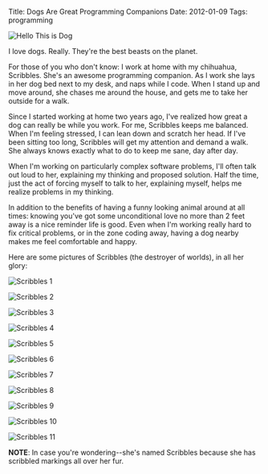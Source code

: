 Title: Dogs Are Great Programming Companions
Date: 2012-01-09
Tags: programming


![Hello This is Dog][]


I love dogs.  Really.  They're the best beasts on the planet.

For those of you who don't know: I work at home with my chihuahua, Scribbles.
She's an awesome programming companion.  As I work she lays in her dog bed next
to my desk, and naps while I code.  When I stand up and move around, she chases
me around the house, and gets me to take her outside for a walk.

Since I started working at home two years ago, I've realized how great a dog
can really be while you work.  For me, Scribbles keeps me balanced.  When I'm
feeling stressed, I can lean down and scratch her head.  If I've been sitting
too long, Scribbles will get my attention and demand a walk.  She always knows
exactly what to do to keep me sane, day after day.

When I'm working on particularly complex software problems, I'll often talk out
loud to her, explaining my thinking and proposed solution.  Half the time, just
the act of forcing myself to talk to her, explaining myself, helps me realize
problems in my thinking.

In addition to the benefits of having a funny looking animal around at all
times: knowing you've got some unconditional love no more than 2 feet away is a
nice reminder life is good.  Even when I'm working really hard to fix critical
problems, or in the zone coding away, having a dog nearby makes me feel
comfortable and happy.

Here are some pictures of Scribbles (the destroyer of worlds), in all her
glory:

![Scribbles 1][]

![Scribbles 2][]

![Scribbles 3][]

![Scribbles 4][]

![Scribbles 5][]

![Scribbles 6][]

![Scribbles 7][]

![Scribbles 8][]

![Scribbles 9][]

![Scribbles 10][]

![Scribbles 11][]

**NOTE**: In case you're wondering--she's named Scribbles because she has
scribbled markings all over her fur.


  [Hello This is Dog]: {filename}/images/2012/hello-this-is-dog.png "Hello This is Dog"
  [Scribbles 1]: {filename}/images/2012/scribbles-1.png "Scribbles 1"
  [Scribbles 2]: {filename}/images/2012/scribbles-2.png "Scribbles 2"
  [Scribbles 3]: {filename}/images/2012/scribbles-3.png "Scribbles 3"
  [Scribbles 4]: {filename}/images/2012/scribbles-4.png "Scribbles 4"
  [Scribbles 5]: {filename}/images/2012/scribbles-5.png "Scribbles 5"
  [Scribbles 6]: {filename}/images/2012/scribbles-6.png "Scribbles 6"
  [Scribbles 7]: {filename}/images/2012/scribbles-7.png "Scribbles 7"
  [Scribbles 8]: {filename}/images/2012/scribbles-8.png "Scribbles 8"
  [Scribbles 9]: {filename}/images/2012/scribbles-9.png "Scribbles 9"
  [Scribbles 10]: {filename}/images/2012/scribbles-10.png "Scribbles 10"
  [Scribbles 11]: {filename}/images/2012/scribbles-11.png "Scribbles 11"
